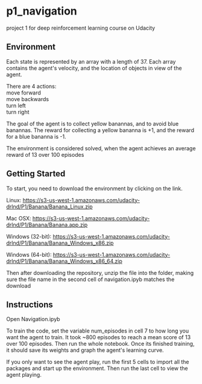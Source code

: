 # p1_navigation
project 1 for deep reinforcement learning course on Udacity

## Environment
Each state is represented by an array with a length of 37. Each array contains the agent's velocity, and the location of objects in view of the agent.

There are 4 actions:  
move forward  
move backwards  
turn left  
turn right

The goal of the agent is to collect yellow banannas, and to avoid blue banannas. The reward for collecting a yellow bananna is +1, and the reward for a blue bananna is -1.

The environment is considered solved, when the agent achieves an average reward of 13 over 100 episodes
## Getting Started
To start, you need to download the environment by clicking on the link.

Linux: https://s3-us-west-1.amazonaws.com/udacity-drlnd/P1/Banana/Banana_Linux.zip

Mac OSX: https://s3-us-west-1.amazonaws.com/udacity-drlnd/P1/Banana/Banana.app.zip

Windows (32-bit): https://s3-us-west-1.amazonaws.com/udacity-drlnd/P1/Banana/Banana_Windows_x86.zip

Windows (64-bit): https://s3-us-west-1.amazonaws.com/udacity-drlnd/P1/Banana/Banana_Windows_x86_64.zip

Then after downloading the repository, unzip the file into the folder, making sure the file name in the second cell of navigation.ipyb matches the download

## Instructions
Open Navigation.ipyb

To train the code, set the variable num_episodes in cell 7 to how long you want the agent to train. It took ~800 episodes to reach a mean score of 13 over 100 episodes. Then run the whole notebook. Once its finished training, it should save its weights and graph the agent's learning curve.

If you only want to see the agent play, run the first 5 cells to import all the packages and start up the environment. Then run the last cell to view the agent playing.
